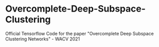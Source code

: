 # Overcomplete-Deep-Subspace-Clustering
Official Tensorflow Code for the paper "Overcomplete Deep Subspace Clustering Networks" - WACV 2021
